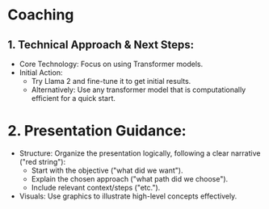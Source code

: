 # Coaching

## 1. Technical Approach & Next Steps:

- Core Technology: Focus on using Transformer models.
- Initial Action:
  - Try Llama 2 and fine-tune it to get initial results.
  - Alternatively: Use any transformer model that is computationally efficient for a quick start.

# 2. Presentation Guidance:

- Structure: Organize the presentation logically, following a clear narrative ("red string"):
  - Start with the objective ("what did we want").
  - Explain the chosen approach ("what path did we choose").
  - Include relevant context/steps ("etc.").
- Visuals: Use graphics to illustrate high-level concepts effectively.